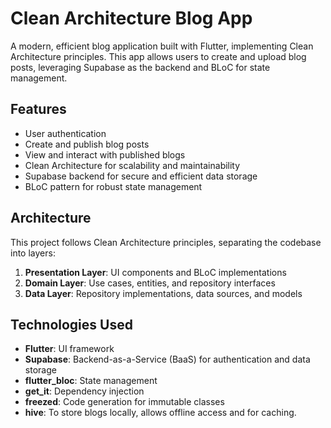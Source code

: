 # Clean Architecture Blog App

A modern, efficient blog application built with Flutter, implementing Clean Architecture principles. This app allows users to create and upload blog posts, leveraging Supabase as the backend and BLoC for state management.

## Features

- User authentication
- Create and publish blog posts
- View and interact with published blogs
- Clean Architecture for scalability and maintainability
- Supabase backend for secure and efficient data storage
- BLoC pattern for robust state management

## Architecture

This project follows Clean Architecture principles, separating the codebase into layers:

1. **Presentation Layer**: UI components and BLoC implementations
2. **Domain Layer**: Use cases, entities, and repository interfaces
3. **Data Layer**: Repository implementations, data sources, and models

## Technologies Used

- **Flutter**: UI framework
- **Supabase**: Backend-as-a-Service (BaaS) for authentication and data storage
- **flutter_bloc**: State management
- **get_it**: Dependency injection
- **freezed**: Code generation for immutable classes
- **hive**: To store blogs locally, allows offline access and for caching.

